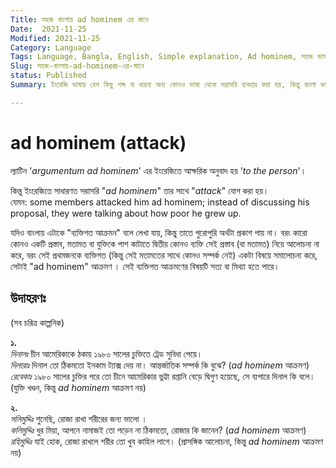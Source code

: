 ```yaml
---
Title: সহজ বাংলায় ad hominem এর মানে
Date:  2021-11-25
Modified: 2021-11-25
Category: Language
Tags: Language, Bangla, English, Simple explanation, Ad hominem, সহজ ভাষায়, ব্যখ্যা
Slug: সহজ-বাংলায়-ad-hominem-এর-মানে
status: Published
Summary: ইংরেজি ভাষায় বেশ কিছু শব্দ বা ধারনা অন্য কোনও ভাষা থেকে সরাসরি ব্যবহার করা হয়, কিন্তু বাংলা ভাষায় সেই শব্দ বা ধারনাটির এক শব্দে কোনও অনুবাদ নেই। বা থাকলেও সাধারণ মানুষের জন্য খুব খটমটে। এরকম একটি concept বা ধারণা হোল "ad hominem" যেটি ল্যাটিন ভাষা থেকে এসেছে। ...

---
```


ad hominem (attack)
=================== 
ল্যাটিন '_argumentum ad hominem_' এর ইংরেজিতে আক্ষরিক অনুবাদ হয় '_to the person_'। 

কিন্তু ইংরেজিতে সাধারণত সরাসরি "_ad hominem_" তার সাথে "_attack_" যোগ করা হয়।  
যেমন: some members attacked him ad hominem; instead of discussing his proposal, they were talking about how poor he grew up.  

যদিও বাংলায় এটাকে "ব্যক্তিগত আক্রমন" বলে লেখা যায়, কিন্তু তাতে পুরোপুরি অর্থটা প্রকাশ পায় না। বরং কারো কোনও একটি প্রস্তাব, মতামত বা যুক্তিকে পাশ কাটাতে দ্বিতীয় কোনও ব্যক্তি সেই প্রস্তাব (বা মতামত) নিয়ে আলোচনা না করে, বরং সেই প্রথমজনকে ব্যক্তিগত (কিন্তু সেই মতামতের সাথে কোনও সম্পর্ক নেই) একটা বিষয়ে সমালোচনা করে, সেটাই "ad hominem" আক্রমণ । সেই ব্যক্তিগত আক্রমণের বিষয়টি সত্য বা মিথ্যা হতে পারে।

উদাহরণঃ
------
(সব চরিত্র কাল্পনিক)

**১.**  
_দিনালঃ_   চীন আমেরিকাকে ঠকায় ১৯৮০ সালের চুক্তিতে ট্রেড সুবিধা পেয়ে।  
_দিলারাঃ_   দিনাল তো ঠিকমতো ইনকাম ট্যাক্স দেয় না। আন্তর্জাতিক সম্পর্ক কি বুঝে?    (_ad hominem_ আক্রমণ)   
_রেবেকাঃ_   ১৯৮০ সালের চুক্তির পরে তো চীনে আমেরিকার ভুট্টা রপ্তানি বেড়ে দ্বিগুণ হয়েছে, সে ব্যপারে দিনাল কি বলে। (যুক্তি খণ্ডন, কিন্তু _ad hominem_ আক্রমণ নয়)  

**২.**  
_সলিমুদ্দিঃ_   শুনেছি, রোজা রাখা শরীরের জন্য ভালো ।  
_কলিমুদ্দিঃ_   ধুর মিয়া, আপনে নামাজই তো পড়েন না ঠিকমতো, রোজার কি জানেন?  (_ad hominem_ আক্রমণ)  
_রহিমুদ্দিঃ_    যাই হোক, রোজা রাখলে শরীর তো খুব কাহিল লাগে। (প্রাসঙ্গিক আলোচনা, কিন্তু _ad hominem_ আক্রমণ নয়)  

